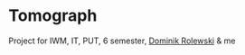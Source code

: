 # Tomograph
Project for IWM, IT, PUT, 6 semester, [Dominik Rolewski](github.com/drolewski) &amp; me
